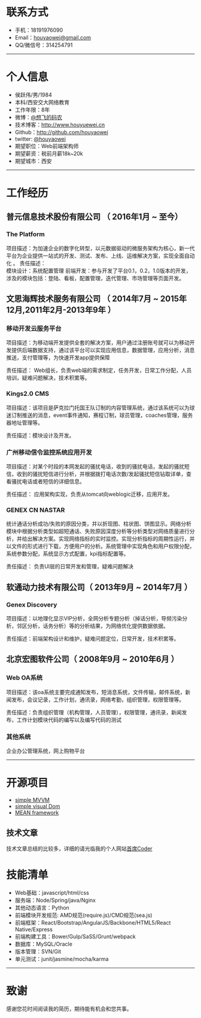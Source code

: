 # 联系方式

- 手机：18191976090 
- Email：houyaowei@gmail.com 
- QQ/微信号：314254791

---

# 个人信息

 - 侯跃伟/男/1984 
 - 本科/西安交大网络教育 
 - 工作年限：8年
 - 微博：[@想飞的码农](http://weibo.com/houyaowei) 
 - 技术博客：<http://www.houyuewei.cn> 
 - Github：<http://github.com/houyaowei> 
 - twitter: [@houyaowei](https://twitter.com/houyaowei)
 - 期望职位：Web前端架构师
 - 期望薪资：税前月薪18k~20k
 - 期望城市：西安

---

# 工作经历

## 普元信息技术股份有限公司 （ 2016年1月 ~ 至今）

### The Platform 
项目描述：为加速企业的数字化转型，以元数据驱动的微服务架构为核心，新一代平台为企业提供一站式的开发、测试、发布、上线、运维解决方案，实现全面自动化。
责任描述：	模块设计：系统配置管理前端开发：参与开发了平台0.1，0.2，1.0版本的开发，涉及的模块包括：登陆、看板，配置管理，迭代管理、市场管理等页面开发。

 
## 文思海辉技术服务有限公司 （ 2014年7月 ~ 2015年12月,2011年2月-2013年9年 ）

### 移动开发云服务平台
项目描述：为移动端开发提供全套的解决方案，用户通过注册账号就可以为移动开发提供后端数据支持，通过该平台可以实现应用信息，数据管理，应用分析，消息推送，支付管理等，为快速开发app提供保障
责任描述：	Web组长，负责web端的需求制定，任务开发，日常工作分配，人员培训，疑难问题解决，技术积累等。


### Kings2.0 CMS 
项目描述：该项目是萨克拉门托国王队订制的内容管理系统，通过该系统可以为球迷订制推送的消息，event事件通知，赛程订制，球员管理，coaches管理，服务器地址管理等。
责任描述：模块设计及开发。

### 广州移动信令监控系统应用开发
项目描述：对某个时段的本网发起的骚扰电话，收到的骚扰电话，发起的骚扰短信，收到的骚扰短信进行分析，并根据拨打电话次数/发起骚扰短信钻取详单，查看骚扰电话或者短信的详细信息。
责任描述：	应用架构实现，负责从tomcat向weblogic迁移，应用开发。

### GENEX  CN  NASTAR
统计通话分析成功/失败的原因分类，并以折现图、柱状图、饼图显示。网络分析模块中根据分析类型如超短通话、失败原因深度分析等分析类型对网络质量进行分析，并给出解决方案。实现网络指标的实时监控。实现分析指标的周期性运行，并以文件的形式进行下载，方便用户的分析。系统管理中实现角色和用户权限分配，系统参数分配，系统显示方式配置，kpi指标配置等。
责任描述：	负责UI层的日常开发和管理，疑难问题解决

## 软通动力技术有限公司（ 2013年9月 ~ 2014年7月 ）

### Genex Discovery
项目描述：以地理化显示VIP分析，全网分析专题分析（掉话分析，导频污染分析，邻区分析，话务分析）等的分析结果，为网络优化提供数据依据。
责任描述：前端架构设计和维护，疑难问题定位，日常开发，技术积累等。

## 北京宏图软件公司（ 2008年9月 ~ 2010年6月 ）

### Web OA系统
项目描述：该oa系统主要完成通知发布，短消息系统，文件传输，邮件系统，新闻发布，会议记录，工作计划，通讯录，网络考勤，组织管理，权限管理等。
责任描述：负责组织管理（机构管理，人员管理），权限管理，通讯录，新闻发布，工作计划模块代码的编写以及编写代码的测试

### 其他系统
企业办公管理系统，网上购物平台

---

# 开源项目
 - [simple MVVM](https://github.com/houyaowei/MVVM)
 - [simple visual Dom](https://github.com/houyaowei/simple-visual-dom)
 - [MEAN framework](https://github.com/houyaowei/MEANFramework)


## 技术文章
 技术文章总结的比较多，详细的请光临我的个人网站[首席Coder](http://www.houyuewei.cn)


# 技能清单

- Web基础：javascript/html/css
- 服务端：Node/Spring/java/Nginx
- 其他动态语言：Python
- 前端模块开发规范: AMD规范(require.js)/CMD规范(sea.js)
- 前端框架：React/Bootstrap/AngularJS/Backbone/HTML5/React Native/Express
- 前端构建工具：Bower/Gulp/SaSS/Grunt/webpack
- 数据库：MySQL/Oracle
- 版本管理：SVN/Git
- 单元测试：junit/jasmine/mocha/karma



---

# 致谢
感谢您花时间阅读我的简历，期待能有机会和您共事。